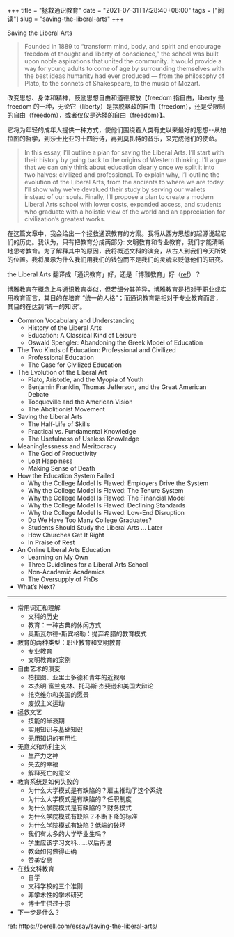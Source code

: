 +++
title = "拯救通识教育"
date = "2021-07-31T17:28:40+08:00"
tags = ["阅读"]
slug = "saving-the-liberal-arts"
+++

Saving the Liberal Arts

> Founded in 1889 to “transform mind, body, and spirit and encourage freedom of thought and liberty of conscience,” the school was built upon noble aspirations that united the community. It would provide a way for young adults to come of age by surrounding themselves with the best ideas humanity had ever produced — from the philosophy of Plato, to the sonnets of Shakespeare, to the music of Mozart.

改变思想、身体和精神，鼓励思想自由和道德解放【freedom 指自由，liberty 是 freedom 的一种，无论它（liberty）是摆脱暴政的自由（freedom），还是受限制的自由（freedom），或者仅仅是选择的自由（freedom）】。

它将为年轻的成年人提供一种方式，使他们围绕着人类有史以来最好的思想--从柏拉图的哲学，到莎士比亚的十四行诗，再到莫扎特的音乐，来完成他们的使命。

> In this essay, I’ll outline a plan for saving the Liberal Arts. I’ll start with their history by going back to the origins of Western thinking. I’ll argue that we can only think about education clearly once we split it into two halves: civilized and professional. To explain why, I’ll outline the evolution of the Liberal Arts, from the ancients to where we are today. I’ll show why we’ve devalued their study by serving our wallets instead of our souls. Finally, I’ll propose a plan to create a modern Liberal Arts school with lower costs, expanded access, and students who graduate with a holistic view of the world and an appreciation for civilization’s greatest works.

在这篇文章中，我会给出一个拯救通识教育的方案。我将从西方思想的起源说起它们的历史。我认为，只有把教育分成两部分: 文明教育和专业教育，我们才能清晰地思考教育。为了解释其中的原因，我将概述文科的演变，从古人到我们今天所处的位置。我将展示为什么我们用我们的钱包而不是我们的灵魂来贬低他们的研究。

the Liberal Arts 翻译成「通识教育」好，还是「博雅教育」好（[ref](https://zh.wikipedia.org/wiki/博雅教育)）？

博雅教育在概念上与通识教育类似，但若细分其差异，博雅教育是相对于职业或实用教育而言，其目的在培育 “统一的人格”；而通识教育是相对于专业教育而言，其目的在达到“统一的知识”。

- Common Vocabulary and Understanding
  - History of the Liberal Arts
  - Education: A Classical Kind of Leisure
  - Oswald Spengler: Abandoning the Greek Model of Education
- The Two Kinds of Education: Professional and Civilized
  - Professional Education
  - The Case for Civilized Education
- The Evolution of the Liberal Art
  - Plato, Aristotle, and the Myopia of Youth
  - Benjamin Franklin, Thomas Jefferson, and the Great American Debate
  - Tocqueville and the American Vision
  - The Abolitionist Movement
- Saving the Liberal Arts
  - The Half-Life of Skills
  - Practical vs. Fundamental Knowledge
  - The Usefulness of Useless Knowledge
- Meaninglessness and Meritocracy
  - The God of Productivity
  - Lost Happiness
  - Making Sense of Death
- How the Education System Failed
  - Why the College Model Is Flawed: Employers Drive the System
  - Why the College Model Is Flawed: The Tenure System
  - Why the College Model Is Flawed: The Financial Model
  - Why the College Model Is Flawed: Declining Standards
  - Why the College Model Is Flawed: Low-End Disruption
  - Do We Have Too Many College Graduates?
  - Students Should Study the Liberal Arts … Later
  - How Churches Get It Right
  - In Praise of Rest
- An Online Liberal Arts Education
  - Learning on My Own
  - Three Guidelines for a Liberal Arts School
  - Non-Academic Academics
  - The Oversupply of PhDs
- What’s Next?

---

- 常用词汇和理解
  - 文科的历史
  - 教育：一种古典的休闲方式
  - 奥斯瓦尔德-斯宾格勒：抛弃希腊的教育模式
- 教育的两种类型：职业教育和文明教育
  - 专业教育
  - 文明教育的案例
- 自由艺术的演变
  - 柏拉图、亚里士多德和青年的近视眼
  - 本杰明·富兰克林、托马斯·杰斐逊和美国大辩论
  - 托克维尔和美国的愿景
  - 废奴主义运动
- 拯救文艺
  - 技能的半衰期
  - 实用知识与基础知识
  - 无用知识的有用性
- 无意义和功利主义
  - 生产力之神
  - 失去的幸福
  - 解释死亡的意义
- 教育系统是如何失败的
  - 为什么大学模式是有缺陷的？雇主推动了这个系统
  - 为什么大学模式是有缺陷的？任职制度
  - 为什么学院模式是有缺陷的？财务模式
  - 为什么学院模式有缺陷？不断下降的标准
  - 为什么学院模式有缺陷？低端的破坏
  - 我们有太多的大学毕业生吗？
  - 学生应该学习文科......以后再说
  - 教会如何做得正确
  - 赞美安息
- 在线文科教育
  - 自学
  - 文科学校的三个准则
  - 非学术性的学术研究
  - 博士生供过于求
- 下一步是什么？

ref: <https://perell.com/essay/saving-the-liberal-arts/>
